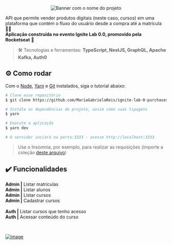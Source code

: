 <div align="center"> <img src="" alt="Banner com o nome do projeto" /> </div>

API que permite vender produtos digitais (neste caso, cursos) em uma plataforma que contém o fluxo do usuário desde a compra até a matrícula 👨‍🎓 <br>
**Aplicação construída no evento Ignite Lab 0.0, promovido pela Rocketseat** 🚀

> :hammer_and_wrench: Tecnologias e ferramentas: **TypeScript, NestJS, GraphQL, Apache Kafka, Auth0**

## :gear: Como rodar

Com o [Node](https://nodejs.org/en/), [Yarn](https://yarnpkg.com/) e [Git](https://git-scm.com/) instalados, siga o tutorial abaixo:

```bash
# Clone esse repositório
$ git clone https://github.com/MariaGabrielaReis/ignite-lab-0-purchases.git

# Instale as dependências do projeto, assim como suas tipagens
$ yarn

# Execute a aplicação
$ yarn dev

# O servidor inciará na porta:3333 - acesse http://localhost:3333
```

> Use o Insomnia, por exemplo, para realizar as requisições (importe a coleção [deste arquivo](./requests_collection))

## ✔️ Funcionalidades

**Admin |** Listar matrículas <br>
**Admin |** Listar alunos <br>
**Admin |** Listar cursos <br>
**Admin |** Cadastrar cursos <br>
 <br>
**Auth |** Listar cursos que tenho acesso <br>
**Auth |** Acessar conteúdo do curso <br>

<br>

[![image](https://img.shields.io/badge/✨%20Maria%20Gabriela%20Reis,%202023-LinkedIn-0D9488?style=flat-square)](https://www.linkedin.com/in/mariagabrielareis/)

